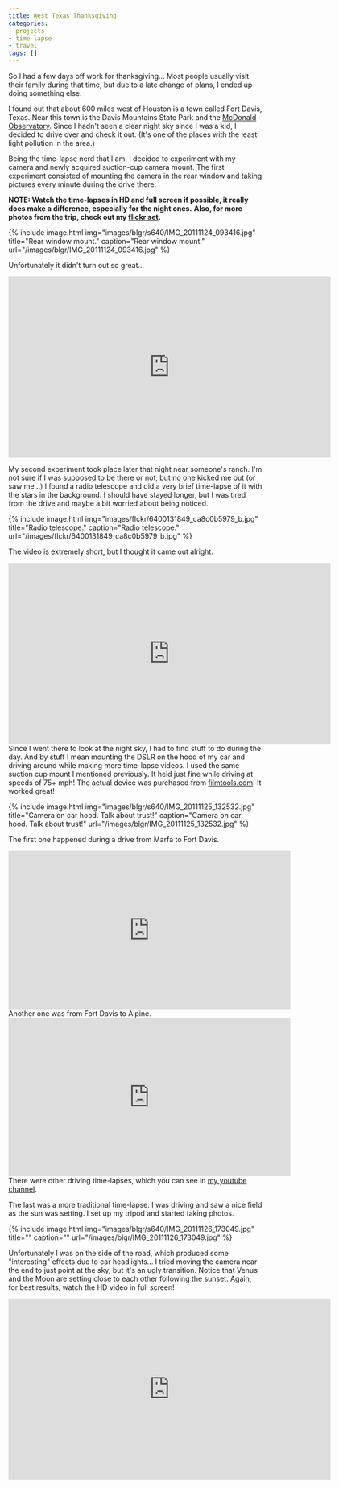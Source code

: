 ```yaml
---
title: West Texas Thanksgiving
categories:
- projects
- time-lapse
- travel
tags: []
---
```

So I had a few days off work for thanksgiving... Most people usually visit their family during that time, but due to a late change of plans, I ended up doing something else.

I found out that about 600 miles west of Houston is a town called Fort Davis, Texas. Near this town is the Davis Mountains State Park and the <a href="https://mcdonaldobservatory.org/" target="_blank">McDonald Observatory</a>. Since I hadn't seen a clear night sky since I was a kid, I decided to drive over and check it out. (It's one of the places with the least light pollution in the area.)

Being the time-lapse nerd that I am, I decided to experiment with my camera and newly acquired suction-cup camera mount. The first experiment consisted of mounting the camera in the rear window and taking pictures every minute during the drive there.

<b>NOTE: Watch the time-lapses in HD and full screen if possible, it really does make a difference, especially for the night ones.</b>
<b>Also, for more photos from the trip, check out my <a href="http://www.flickr.com/photos/apg88/sets/72157628146836525/with/6400131849/" target="_blank">flickr set</a>.</b>

{% include image.html
            img="images/blgr/s640/IMG_20111124_093416.jpg"
            title="Rear window mount."
            caption="Rear window mount."
            url="/images/blgr/IMG_20111124_093416.jpg" %}

Unfortunately it didn't turn out so great...

<div class="separator" style="clear: both; text-align: center;"><iframe allowfullscreen="" frameborder="0" height="360" src="https://www.youtube.com/embed/H4RQvv3tcWI?rel=0&amp;hd=1" width="640"></iframe></div>

My second experiment took place later that night near someone's ranch. I'm not sure if I was supposed to be there or not, but no one kicked me out (or saw me...) I found a radio telescope and did a very brief time-lapse of it with the stars in the background. I should have stayed longer, but I was tired from the drive and maybe a bit worried about being noticed.

{% include image.html
            img="images/flckr/6400131849_ca8c0b5979_b.jpg"
            title="Radio telescope."
            caption="Radio telescope."
            url="/images/flckr/6400131849_ca8c0b5979_b.jpg" %}

The video is extremely short, but I thought it came out alright.

<div class="separator" style="clear: both; text-align: center;"><iframe allowfullscreen="" frameborder="0" height="360" src="https://www.youtube.com/embed/jZ7VIhmbaLc?rel=0&amp;hd=1" width="640"></iframe></div>
Since I went there to look at the night sky, I had to find stuff to do during the day. And by stuff I mean mounting the DSLR on the hood of my car and driving around while making more time-lapse videos. I used the same suction cup mount I mentioned previously. It held just fine while driving at speeds of 75+ mph! The actual device was purchased from <a href="http://www.filmtools.com/" target="_blank">filmtools.com</a>. It worked great!

{% include image.html
            img="images/blgr/s640/IMG_20111125_132532.jpg"
            title="Camera on car hood. Talk about trust!"
            caption="Camera on car hood. Talk about trust!"
            url="/images/blgr/IMG_20111125_132532.jpg" %}

The first one happened during a drive from Marfa to Fort Davis.

<div class="separator" style="clear: both; text-align: center;"><iframe allowfullscreen="" frameborder="0" height="315" src="https://www.youtube.com/embed/Jnw-OzMZC3M?rel=0&amp;hd=1" width="560"></iframe></div>
Another one was from Fort Davis to Alpine.

<div class="separator" style="clear: both; text-align: center;"><iframe allowfullscreen="" frameborder="0" height="315" src="https://www.youtube.com/embed/9-nfMccyXFw?rel=0&amp;hd=1" width="560"></iframe></div>
There were other driving time-lapses, which you can see in <a href="https://www.youtube.com/user/apg88" target="_blank">my youtube channel</a>.

The last was a more traditional time-lapse. I was driving and saw a nice field as the sun was setting. I set up my tripod and started taking photos.

{% include image.html
            img="images/blgr/s640/IMG_20111126_173049.jpg"
            title=""
            caption=""
            url="/images/blgr/IMG_20111126_173049.jpg" %}


Unfortunately I was on the side of the road, which produced some "interesting" effects due to car headlights... I tried moving the camera near the end to just point at the sky, but it's an ugly transition. Notice that Venus and the Moon are setting close to each other following the sunset. Again, for best results, watch the HD video in full screen!

<div class="separator" style="clear: both; text-align: center;"><iframe width="640" height="360" src="https://www.youtube.com/embed/Uj9nPNZd2Gs?rel=0&amp;hd=1" frameborder="0" allowfullscreen></iframe></div>
